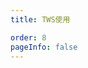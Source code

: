 ```yaml
---
title: TWS使用

order: 8
pageInfo: false
---
```

<VidStack
  src="https://likeyou156156.online:9000/lky/TWS/2070.webm"
/>
